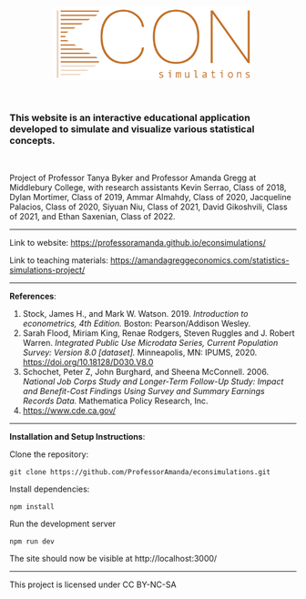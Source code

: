 <p align="center">
  <img src="public/images/ECONSIMS.png" alt="logo" width="350"/>
</p>

<br/>

### This website is an interactive educational application developed to simulate and visualize various statistical concepts.

<br/>

Project of Professor Tanya Byker and Professor Amanda Gregg at Middlebury College, with research assistants Kevin Serrao, Class of 2018, Dylan Mortimer, Class of 2019, Ammar Almahdy, Class of 2020, Jacqueline Palacios, Class of 2020, Siyuan Niu, Class of 2021, David Gikoshvili, Class of 2021, and Ethan Saxenian, Class of 2022.

---

Link to website: https://professoramanda.github.io/econsimulations/

Link to teaching materials: https://amandagreggeconomics.com/statistics-simulations-project/

---

**References**:

1. Stock, James H., and Mark W. Watson. 2019. _Introduction to econometrics, 4th Edition._ Boston: Pearson/Addison Wesley.
2. Sarah Flood, Miriam King, Renae Rodgers, Steven Ruggles and J. Robert Warren. _Integrated Public Use Microdata Series, Current Population Survey: Version 8.0 [dataset]._ Minneapolis, MN: IPUMS, 2020. https://doi.org/10.18128/D030.V8.0
2. Schochet, Peter Z, John Burghard, and Sheena McConnell. 2006. _National Job Corps Study and Longer-Term Follow-Up Study: Impact and Benefit-Cost Findings Using Survey and Summary Earnings Records Data._ Mathematica Policy Research, Inc.
4. https://www.cde.ca.gov/

---

**Installation and Setup Instructions**:

Clone the repository:
```
git clone https://github.com/ProfessorAmanda/econsimulations.git
```
Install dependencies:
```
npm install
```
Run the development server
```
npm run dev
```
The site should now be visible at http://localhost:3000/

---

This project is licensed under CC BY-NC-SA

